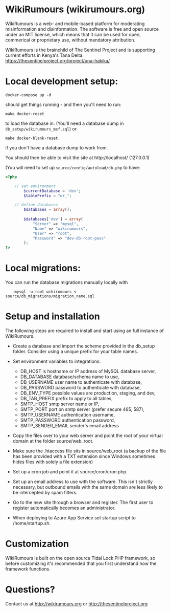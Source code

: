 # WikiRumours (wikirumours.org)

WikiRumours is a web- and mobile-based platform for moderating
misinformation and disinformation. The software is free and open
source under an MIT license, which means that it can be used for
open, commerical or proprietary use, without mandatory
attribution.

WikiRumours is the brainchild of The Sentinel Project and is
supporting current efforts in Kenya's Tana Delta:
https://thesentinelproject.org/project/una-hakika/

# Local development setup:
```
docker-compose up -d
```
should get things running - and then you'll need to run:
```
make docker-reset
```
to load the database in. (You'll need a database dump in `db_setup/wikirumours_msf.sql`)
or
```
make docker-blank-reset
```
if you don't have a database dump to work from.

You should then be able to visit the site at http://localhost/ (127.0.0.1)

(You will need to set up `source/config/autoload/db.php` to have:
```php
<?php

	// set environment
		$currentDatabase = 'dev';
		$tablePrefix = "wr_";

	// define databases
		$databases = array();
	
        $databases['dev'] = array(
            "Server" => "mysql",
            "Name" => "wikirumours",
            "User" => "root",
            "Password" => "dev-db-root-pass"
        );
?>
```


# Local migrations:

You can run the database migrations manually locally with

```shell
	mysql -u root wikirumours < source/db_migrations/migration_name.sql
```

# Setup and installation

The following steps are required to install and start using an
full instance of WikiRumours.

- Create a database and import the scheme provided in the
  db_setup folder. Consider using a unique prefix for your
  table names.

- Set environment variables to integrations:
  - DB_HOST is hostname or IP address of MySQL database server,
  - DB_DATABASE database/schema name to use,
  - DB_USERNAME user name to authenticate with database,
  - DB_PASSWORD password to authenticate with database,
  - DB_ENV_TYPE possible values are production, staging, and dev,
  - DB_TAB_PREFIX prefix to apply to all tables,
  - SMTP_HOST smtp server name or IP,
  - SMTP_PORT port on smtp server (prefer secure 465, 587),
  - SMTP_USERNAME authentication username,
  - SMTP_PASSWORD authentication password,
  - SMTP_SENDER_EMAIL sender's email address

- Copy the files over to your web server and point the root of
  your virtual domain at the folder source/web_root.
  
- Make sure the .htaccess file sits in source/web_root (a backup
  of the file has been provided with a TXT extension since
  Windows sometimes hides files with solely a file extension)
  
- Set up a cron job and point it at source/cron/cron.php.

- Set up an email address to use with the software. This isn't
  strictly necessary, but outbound emails with the same domain
  are less likely to be intercepted by spam filters.

- Go to the new site through a browser and register. The first
  user to register automatically becomes an administrator.

- When deploying to Azure App Service set startup script to /home/startup.sh.

# Customization

WikiRumours is built on the open source Tidal Lock PHP framework,
so before customizing it's recommended that you first understand
how the framework functions.

# Questions?

Contact us at http://wikirumours.org or http://thesentinelproject.org
